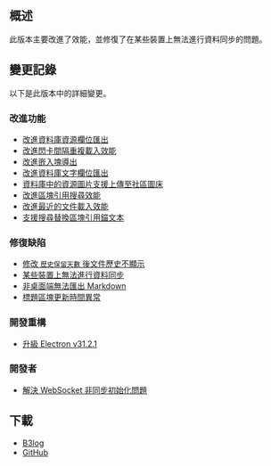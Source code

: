 ## 概述

此版本主要改進了效能，並修復了在某些裝置上無法進行資料同步的問題。

## 變更記錄

以下是此版本中的詳細變更。

### 改進功能

* [改進資料庫資源欄位匯出](https://github.com/siyuan-note/siyuan/issues/11903)
* [改進閃卡間隔重複載入效能](https://github.com/siyuan-note/siyuan/issues/11927)
* [改進嵌入塊導出](https://github.com/siyuan-note/siyuan/issues/11932)
* [改進資料庫文字欄位匯出](https://github.com/siyuan-note/siyuan/issues/11945)
* [資料庫中的資源圖片支援上傳至社區圖床](https://github.com/siyuan-note/siyuan/issues/11948)
* [改進區塊引用搜尋效能](https://github.com/siyuan-note/siyuan/issues/11951)
* [改進最近的文件載入效能](https://github.com/siyuan-note/siyuan/issues/11977)
* [支援搜尋替換區塊引用錨文本](https://github.com/siyuan-note/siyuan/issues/11978)

### 修復缺陷

* [修改 `歷史保留天數` 後文件歷史不顯示](https://github.com/siyuan-note/siyuan/issues/11935)
* [某些裝置上無法進行資料同步](https://github.com/siyuan-note/siyuan/issues/11943)
* [非桌面端無法匯出 Markdown](https://github.com/siyuan-note/siyuan/issues/11953)
* [標題區塊更新時間異常](https://github.com/siyuan-note/siyuan/issues/11985)

### 開發重構

* [升級 Electron v31.2.1](https://github.com/siyuan-note/siyuan/issues/11936)

### 開發者

* [解決 WebSocket 非同步初始化問題](https://github.com/siyuan-note/siyuan/pull/11946)

## 下載

* [B3log](https://b3log.org/siyuan/download.html)
* [GitHub](https://github.com/siyuan-note/siyuan/releases)